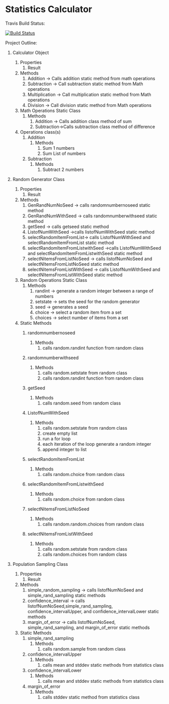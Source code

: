 # Statistics Calculator

Travis Build Status:

[![Build Status](https://travis-ci.com/meahesachin/statscalc.svg?branch=main)](https://travis-ci.com/meahesachin/statscalc)


Project Outline:

1. Calculator Object
    1. Properties
        1. Result 
    2. Methods
        1. Addition -> Calls addition static method from math operations
        2. Subtraction -> Call subtraction static method from Math operations
        3. Multiplication -> Call multiplication static method from Math operations
        3. Division -> Call division static method from Math operations
    3. Math Operations Static Class 
        1. Methods
            1. Addition -> Calls addition class method of sum
            2. Subtraction->Calls subtraction class method of difference
    4. Operations class(s)
        1. Addition
            1. Methods 
                1. Sum 1 numbers
                1. Sum List of numbers
        2. Subtraction
            1. Methods
               1. Subtract 2 numbers
               
2. Random Generator Class
    1. Properties
        1. Result
    2. Methods
        1. GenRandNumNoSeed -> calls randomnumbernoseed static method
        2. GenRandNumWithSeed -> calls randomnumberwithseed static method
        3. getSeed -> calls getseed static method
        4. ListofNumWithSeed ->calls listofNumWithSeed static method
        5. selectRandomItemFromList-> calls ListofNumWithSeed and selectRandomItemFromList static method
        6. selectRandomItemFromListwithSeed ->calls ListofNumWithSeed and selectRandomItemFromListwithSeed static method
        7. selectNitemsFromListNoSeed -> calls listofNumNoSeed and selectNItemsFromListNoSeed static method
        8. selectNitemsFromListWithSeed -> calls ListofNumWithSeed and selectNItemsFromListWithSeed static method
    3. Random Operations Static Class
        1. Methods
            1. randint -> generate a random integer between a range of numbers
            2. setstate -> sets the seed for the random generator
            3. seed -> generates a seed
            4. choice -> select a random item from a set
            5. choices -> select number of items from a set
    4. Static Methods
        1. randomnumbernoseed
            1. Methods
                1. calls random.randint function from random class
                
        2. randomnumberwithseed
            1. Methods
                1. calls random.setstate from random class
                1. calls random.randint function from random class
        3. getSeed
            1. Methods
                1.  calls random.seed from random class
        4. ListofNumWithSeed
            1. Methods
                1.  calls random.setstate from random class
                2. create empty list
                2. run a for loop
                3. each iteration of the loop generate a random integer
                4. append integer to list
        5. selectRandomItemFromList
            1. Methods
                1.  calls random.choice from random class
        6. selectRandomItemFromListwithSeed
            1. Methods
                1.  calls random.choice from random class
        7. selectNitemsFromListNoSeed
            1. Methods
                1.  calls random.random.choices from random class
        8. selectNitemsFromListWithSeed
            1. Methods
                1.  calls random.setstate from random class
                2. calls random.choices from random class
3. Population Sampling Class
    1. Properties
        1. Result
    2. Methods
        1. simple_random_sampling -> calls listofNumNoSeed and simple_rand_sampling static methods
        2. confidence_interval -> calls listofNumNoSeed,simple_rand_sampling, confidence_intervalUpper, and confidence_intervalLower static methods
        3. margin_of_error -> calls listofNumNoSeed, simple_rand_sampling, and margin_of_error static methods
    3. Static Methods
        1. simple_rand_sampling
            1. Methods
                1. calls random.sample from random class
        2. confidence_intervalUpper
            1. Methods
                1. calls mean and stddev static methods from statistics class
        3. confidence_intervalLower
            1. Methods
                1. calls mean and stddev static methods from statistics class
        4. margin_of_error
            1. Methods
                1. calls stddev static method from statistics class